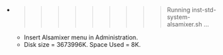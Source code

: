 * >>>>>>>>> Running inst-std-system-alsamixer.sh ...
  * Insert Alsamixer menu in Administration.
  * Disk size = 3673996K. Space Used = 8K.
